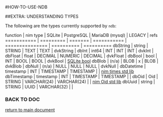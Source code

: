 #HOW-TO-USE-NDB

##EXTRA: UNDERSTANDING TYPES

The following are the types currently supported by `ndb`:

function    | nim type  | SQLite  | PostgreSQL  | MariaDB (mysql) | LEGACY     | refs
=========== | ========= | ======= | =========== | =============== | ========== | ==========
dbString    | string    | STRING  | TEXT        | TEXT            | dvkString  |
dbInt       | int64     | INT     | INT         | INT             | dvkInt     | 
dbFloat     | float     | DECIMAL | NUMERIC     | DECIMAL         | dvkFloat   | 
dbBool      | bool      | INT     | BOOL        | BOOL            | dvkBool    | [SQLite bool](https://www.sqlite.org/datatype3.html#boolean_datatype)
dbBlob      | (n/a)     | BLOB    | x           | BLOB            | dvkBlob    | 
dbNull      | (n/a)     | NULL    | NULL        | NULL            | dvkNull    | 
dbDatetime  | timestamp | INT     | TIMESTAMP   | TIMESTAMP       |            | [nim times std lib](https://nim-lang.org/docs/times.html)
dbTimestamp | timestamp | INT     | TIMESTAMP   | TIMESTAMP       |            | 
dbOid       | Oid       | STRING  | VARCHAR(24) | VARCHAR(24)     |            | [nim Oid std lib](https://nim-lang.org/docs/oids.html)
dbUuid      | string    | STRING  | UUID        | VARCHAR(32)     |            | 


### BACK TO DOC
[return to main document](How-To-Use-NDB.md)
